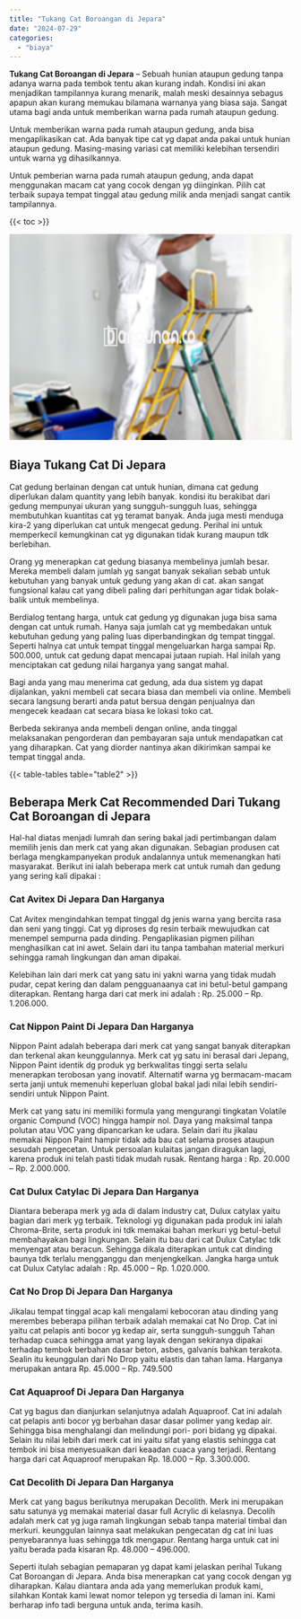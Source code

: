 ```yaml
---
title: "Tukang Cat Boroangan di Jepara"
date: "2024-07-29"
categories: 
  - "biaya"
---
```


**Tukang Cat Boroangan di Jepara** – Sebuah hunian ataupun gedung tanpa adanya warna pada tembok tentu akan kurang indah. Kondisi ini akan menjadikan tampilannya kurang menarik, malah meski desainnya sebagus apapun akan kurang memukau bilamana warnanya yang biasa saja. Sangat utama bagi anda untuk memberikan warna pada rumah ataupun gedung.

Untuk memberikan warna pada rumah ataupun gedung, anda bisa mengaplikasikan cat. Ada banyak tipe cat yg dapat anda pakai untuk hunian ataupun gedung. Masing-masing variasi cat memiliki kelebihan tersendiri untuk warna yg dihasilkannya.

Untuk pemberian warna pada rumah ataupun gedung, anda dapat menggunakan macam cat yang cocok dengan yg diinginkan. Pilih cat terbaik supaya tempat tinggal atau gedung milik anda menjadi sangat cantik tampilannya.

{{< toc >}}

![Tukang Cat Boroangan di Jepara](/images/jasa-cat-murah14.png)

## Biaya Tukang Cat Di Jepara

Cat gedung berlainan dengan cat untuk hunian, dimana cat gedung diperlukan dalam quantity yang lebih banyak. kondisi itu berakibat dari gedung mempunyai ukuran yang sungguh-sungguh luas, sehingga membutuhkan kuantitas cat yg teramat banyak. Anda juga mesti menduga kira-2 yang diperlukan cat untuk mengecat gedung. Perihal ini untuk memperkecil kemungkinan cat yg digunakan tidak kurang maupun tdk berlebihan.

Orang yg menerapkan cat gedung biasanya membelinya jumlah besar. Mereka membeli dalam jumlah yg sangat banyak sekalian sebab untuk kebutuhan yang banyak untuk gedung yang akan di cat. akan sangat fungsional kalau cat yang dibeli paling dari perhitungan agar tidak bolak-balik untuk membelinya.

Berdialog tentang harga, untuk cat gedung yg digunakan juga bisa sama dengan cat untuk rumah. Hanya saja jumlah cat yg membedakan untuk kebutuhan gedung yang paling luas diperbandingkan dg tempat tinggal. Seperti halnya cat untuk tempat tinggal mengeluarkan harga sampai Rp. 500.000, untuk cat gedung dapat mencapai jutaan rupiah. Hal inilah yang menciptakan cat gedung nilai harganya yang sangat mahal.

Bagi anda yang mau menerima cat gedung, ada dua sistem yg dapat dijalankan, yakni membeli cat secara biasa dan membeli via online. Membeli secara langsung berarti anda patut bersua dengan penjualnya dan mengecek keadaan cat secara biasa ke lokasi toko cat.

Berbeda sekiranya anda membeli dengan online, anda tinggal melaksanakan pengorderan dan pembayaran saja untuk mendapatkan cat yang diharapkan. Cat yang diorder nantinya akan dikirimkan sampai ke tempat tinggal anda.

{{< table-tables table="table2" >}}

## Beberapa Merk Cat Recommended Dari Tukang Cat Boroangan di Jepara

Hal-hal diatas menjadi lumrah dan sering bakal jadi pertimbangan dalam memilih jenis dan merk cat yang akan digunakan. Sebagian produsen cat berlaga mengkampanyekan produk andalannya untuk memenangkan hati masyarakat. Berikut ini ialah beberapa merk cat untuk rumah dan gedung yang sering kali dipakai :

### Cat Avitex Di Jepara Dan Harganya

Cat Avitex mengindahkan tempat tinggal dg jenis warna yang bercita rasa dan seni yang tinggi. Cat yg diproses dg resin terbaik mewujudkan cat menempel sempurna pada dinding. Pengaplikasian pigmen pilihan menghasilkan cat ini awet. Selain dari itu tanpa tambahan material merkuri sehingga ramah lingkungan dan aman dipakai.

Kelebihan lain dari merk cat yang satu ini yakni warna yang tidak mudah pudar, cepat kering dan dalam pengguanaanya cat ini betul-betul gampang diterapkan. Rentang harga dari cat merk ini adalah : Rp. 25.000 – Rp. 1.206.000.

### Cat Nippon Paint Di Jepara Dan Harganya

Nippon Paint adalah beberapa dari merk cat yang sangat banyak diterapkan dan terkenal akan keunggulannya. Merk cat yg satu ini berasal dari Jepang, Nippon Paint identik dg produk yg berkwalitas tinggi serta selalu menerapkan terobosan yang inovatif. Alternatif warna yg bermacam-macam serta janji untuk memenuhi keperluan global bakal jadi nilai lebih sendiri-sendiri untuk Nippon Paint.

Merk cat yang satu ini memiliki formula yang mengurangi tingkatan Volatile organic Compund (VOC) hingga hampir nol. Daya yang maksimal tanpa polutan atau VOC yang dipancarkan ke udara. Selain dari itu jikalau memakai Nippon Paint hampir tidak ada bau cat selama proses ataupun sesudah pengecetan. Untuk persoalan kulaitas jangan diragukan lagi, karena produk ini telah pasti tidak mudah rusak. Rentang harga : Rp. 20.000 – Rp. 2.000.000.

### Cat Dulux Catylac Di Jepara Dan Harganya

Diantara beberapa merk yg ada di dalam industry cat, Dulux catylax yaitu bagian dari merk yg terbaik. Teknologi yg digunakan pada produk ini ialah Chroma-Brite, serta produk ini tdk memakai bahan merkuri yg betul-betul membahayakan bagi lingkungan. Selain itu bau dari cat Dulux Catylac tdk menyengat atau beracun. Sehingga dikala diterapkan untuk cat dinding baunya tdk terlalu mengganggu dan menjengkelkan. Jangka harga untuk cat Dulux Catylac adalah : Rp. 45.000 – Rp. 1.020.000.

### Cat No Drop Di Jepara Dan Harganya

Jikalau tempat tinggal acap kali mengalami kebocoran atau dinding yang merembes beberapa pilihan terbaik adalah memakai cat No Drop. Cat ini yaitu cat pelapis anti bocor yg kedap air, serta sungguh-sungguh Tahan terhadap cuaca sehingga amat yang layak dengan sekiranya dipakai terhadap tembok berbahan dasar beton, asbes, galvanis bahkan terakota. Sealin itu keunggulan dari No Drop yaitu elastis dan tahan lama. Harganya merupakan antara Rp. 45.000 – Rp. 749.500

### Cat Aquaproof Di Jepara Dan Harganya

Cat yg bagus dan dianjurkan selanjutnya adalah Aquaproof. Cat ini adalah cat pelapis anti bocor yg berbahan dasar dasar polimer yang kedap air. Sehingga bisa menghalangi dan melindungi pori- pori bidang yg dipakai. Selain itu nilai lebih dari merk cat ini yaitu sifat yang elastis sehingga cat tembok ini bisa menyesuaikan dari keaadan cuaca yang terjadi. Rentang harga dari cat Aquaproof merupakan Rp. 18.000 – Rp. 3.300.000.

### Cat Decolith Di Jepara Dan Harganya

Merk cat yang bagus berikutnya merupakan Decolith. Merk ini merupakan satu satunya yg memakai material dasar full Acrylic di kelasnya. Decolih adalah merk cat yg juga ramah lingkungan sebab tanpa material timbal dan merkuri. keunggulan lainnya saat melakukan pengecatan dg cat ini luas penyebarannya luas sehingga tdk mengapur. Rentang harga untuk cat ini yaitu berada pada kisaran Rp. 48.000 – 496.000.

Seperti itulah sebagian pemaparan yg dapat kami jelaskan perihal Tukang Cat Boroangan di Jepara. Anda bisa menerapkan cat yang cocok dengan yg diharapkan. Kalau diantara anda ada yang memerlukan produk kami, silahkan Kontak kami lewat nomor telepon yg tersedia di laman ini. Kami berharap info tadi berguna untuk anda, terima kasih.
